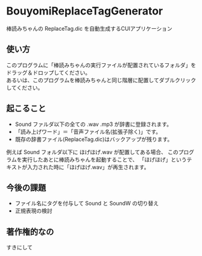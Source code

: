# BouyomiReplaceTagGenerator

棒読みちゃんの ReplaceTag.dic を自動生成するCUIアプリケーション  
  
## 使い方

このプログラムに「棒読みちゃんの実行ファイルが配置されているフォルダ」をドラッグ＆ドロップしてください。  
あるいは、このプログラムを棒読みちゃんと同じ階層に配置してダブルクリックしてください。  
  
## 起こること

* Sound ファルダ以下の全ての .wav .mp3 が辞書に登録されます。  
* 「読み上げワード」＝「音声ファイル名(拡張子除く)」です。  
* 既存の辞書ファイル(ReplaceTag.dic)はバックアップが残ります。  
  
例えば Sound フォルダ以下に ほげほげ.wav が配置してある場合、
このプログラムを実行したあとに棒読みちゃんを起動することで、
「ほげほげ」というテキストが入力された時に「ほげほげ.wav」が再生されます。

## 今後の課題

* ファイル名にタグを付与して Sound と SoundW の切り替え
* 正規表現の検討

## 著作権的なの

すきにして
